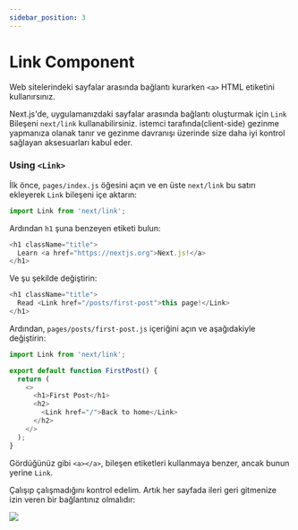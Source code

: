 ```yaml
---
sidebar_position: 3
---
```


# Link Component

Web sitelerindeki sayfalar arasında bağlantı kurarken `<a>` HTML etiketini kullanırsınız.


Next.js'de, uygulamanızdaki sayfalar arasında bağlantı oluşturmak için `Link` Bileşeni `next/link` kullanabilirsiniz. istemci tarafında(client-side) gezinme yapmanıza olanak tanır ve gezinme davranışı üzerinde size daha iyi kontrol sağlayan aksesuarları kabul eder.

### Using `<Link>`

İlk önce, `pages/index.js` öğesini açın ve en üste `next/link`  bu satırı ekleyerek `Link` bileşeni içe aktarın: 

```js
import Link from 'next/link';
```

Ardından `h1` şuna benzeyen etiketi bulun:

```js
<h1 className="title">
  Learn <a href="https://nextjs.org">Next.js!</a>
</h1>
```

Ve şu şekilde değiştirin:

```js
<h1 className="title">
  Read <Link href="/posts/first-post">this page!</Link>
</h1>
```

Ardından, `pages/posts/first-post.js` içeriğini açın ve aşağıdakiyle değiştirin:

```js
import Link from 'next/link';

export default function FirstPost() {
  return (
    <>
      <h1>First Post</h1>
      <h2>
        <Link href="/">Back to home</Link>
      </h2>
    </>
  );
}
```

Gördüğünüz gibi `<a></a>`, bileşen etiketleri kullanmaya benzer, ancak bunun yerine `Link`.

Çalışıp çalışmadığını kontrol edelim. Artık her sayfada ileri geri gitmenize izin veren bir bağlantınız olmalıdır:

<img src="https://nextjs.org/static/images/learn/navigate-between-pages/links.gif"/>
